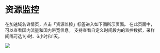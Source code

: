 # 资源监控
在加速域名详情页，点击「资源监控」标签进入如下图所示页面。 在此页面中，可以查看国内流量和国内带宽信息。 支持查看自定义时间段内的监控数据，采样间隔可选1小时、6小时和1天。

![](../控制台手册/使用指南/image/CDN资源监控.png)
